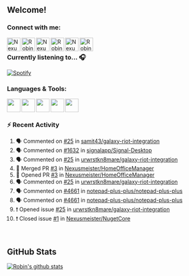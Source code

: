 
<!-- Allgemeine Notizen
	Die Icons sind unter diesen beiden Links zu finden:
	GitHub Repo: https://github.com/simple-icons/simple-icons
		> raw.githubusercontent ist erreichbar über Kontextmenü auf Bild und "Bild in neuem Tab öffnen"
	Simple Icons: https://cdn.jsdelivr.net/npm/simple-icons@3/icons/
 -->


## Welcome!

### Connect with me:
[<img align="left" alt="Nexusmeister | Twitter" width="35px" src="https://cdn.jsdelivr.net/npm/simple-icons@v3/icons/twitter.svg" />][twitter]
[<img align="left" alt="Robin Kaltenbach | Xing" width="35px" src="https://cdn.jsdelivr.net/npm/simple-icons@3.13.0/icons/xing.svg" />][xing]
[<img align="left" alt="Nexusmeister | Twitch" width="35px" src="https://simpleicons.org/icons/twitch.svg" />][twitch]
[<img align="left" alt="Robin Kaltenbach | Stack Overflow" width="35px" src="https://cdn.jsdelivr.net/npm/simple-icons@3.13.0/icons/stackoverflow.svg" />][stackOverflow]
[<img align="left" alt="Nexusmeister | Steam" width="35px" src="https://cdn.jsdelivr.net/npm/simple-icons@3.13.0/icons/steam.svg" />][steam]
[<img align="left" alt="Robin Kaltenbach | LinkedIn" width="35px" src="https://cdn.jsdelivr.net/npm/simple-icons@3.13.0/icons/linkedin.svg" />][linkedIn]


<br />

### Currently listening to... 🎧

[![Spotify](https://spotify-now-playing.nexusmeister.vercel.app/api/spotify)](https://open.spotify.com/user/xkaltix?si=h_gYbj2sTlamJW9soY9fnQ)

### Languages & Tools:

<img width="35px" align="left" src="https://raw.githubusercontent.com/simple-icons/simple-icons/develop/icons/dotnet.svg" />
<img width="35px" align="left" src="https://raw.githubusercontent.com/simple-icons/simple-icons/develop/icons/csharp.svg" />
<img width="35px" align="left" src="https://raw.githubusercontent.com/simple-icons/simple-icons/develop/icons/visualstudio.svg" />
<img width="35px" align="left" src="https://raw.githubusercontent.com/simple-icons/simple-icons/develop/icons/microsoftsqlserver.svg" />
<img width="35px" align="left" src="https://raw.githubusercontent.com/simple-icons/simple-icons/develop/icons/xamarin.svg" />

<br/>
<br/>

### :zap: Recent Activity
<!--START_SECTION:activity-->
1. 🗣 Commented on [#25](https://github.com/samit43/galaxy-riot-integration/issues/25) in [samit43/galaxy-riot-integration](https://github.com/samit43/galaxy-riot-integration)
2. 🗣 Commented on [#1632](https://github.com/signalapp/Signal-Desktop/issues/1632) in [signalapp/Signal-Desktop](https://github.com/signalapp/Signal-Desktop)
3. 🗣 Commented on [#25](https://github.com/urwrstkn8mare/galaxy-riot-integration/issues/25) in [urwrstkn8mare/galaxy-riot-integration](https://github.com/urwrstkn8mare/galaxy-riot-integration)
4. 🎉 Merged PR [#3](https://github.com/Nexusmeister/HomeOfficeManager/pull/3) in [Nexusmeister/HomeOfficeManager](https://github.com/Nexusmeister/HomeOfficeManager)
5. 💪 Opened PR [#3](https://github.com/Nexusmeister/HomeOfficeManager/pull/3) in [Nexusmeister/HomeOfficeManager](https://github.com/Nexusmeister/HomeOfficeManager)
6. 🗣 Commented on [#25](https://github.com/urwrstkn8mare/galaxy-riot-integration/issues/25) in [urwrstkn8mare/galaxy-riot-integration](https://github.com/urwrstkn8mare/galaxy-riot-integration)
7. 🗣 Commented on [#4661](https://github.com/notepad-plus-plus/notepad-plus-plus/issues/4661) in [notepad-plus-plus/notepad-plus-plus](https://github.com/notepad-plus-plus/notepad-plus-plus)
8. 🗣 Commented on [#4661](https://github.com/notepad-plus-plus/notepad-plus-plus/issues/4661) in [notepad-plus-plus/notepad-plus-plus](https://github.com/notepad-plus-plus/notepad-plus-plus)
9. ❗️ Opened issue [#25](https://github.com/urwrstkn8mare/galaxy-riot-integration/issues/25) in [urwrstkn8mare/galaxy-riot-integration](https://github.com/urwrstkn8mare/galaxy-riot-integration)
10. ❗️ Closed issue [#1](https://github.com/Nexusmeister/NugetCore/issues/1) in [Nexusmeister/NugetCore](https://github.com/Nexusmeister/NugetCore)
<!--END_SECTION:activity-->
 
 <br/>

## GitHub Stats
[![Robin's github stats](https://github-readme-stats.vercel.app/api?username=nexusmeister&count_private=true&show_icons=true&theme=dark)](https://github.com/anuraghazra/github-readme-stats)

[twitter]: https://twitter.com/nexxusmeister
[xing]: https://www.xing.com/profile/Robin_Kaltenbach3
[twitch]: https://www.twitch.tv/nexusmeister
[stackOverflow]: https://stackoverflow.com/users/10840553/robin-kaltenbach
[steam]: https://steamcommunity.com/id/nexusmeister
[linkedIn]: https://www.linkedin.com/in/robin-kaltenbach-607445227/